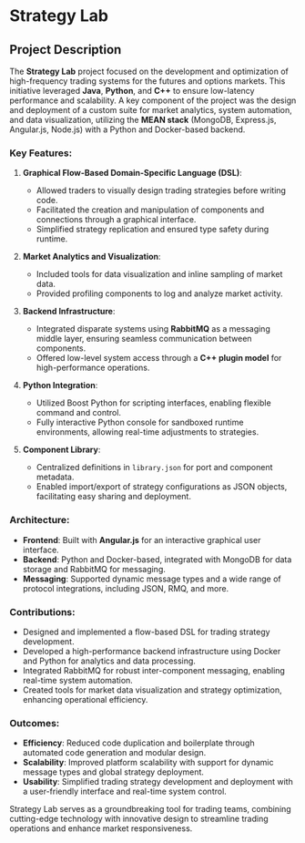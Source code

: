 # Strategy Lab

## Project Description
The **Strategy Lab** project focused on the development and optimization of high-frequency trading systems for the futures and options markets. This initiative leveraged **Java**, **Python**, and **C++** to ensure low-latency performance and scalability. A key component of the project was the design and deployment of a custom suite for market analytics, system automation, and data visualization, utilizing the **MEAN stack** (MongoDB, Express.js, Angular.js, Node.js) with a Python and Docker-based backend.

### Key Features:
1. **Graphical Flow-Based Domain-Specific Language (DSL)**:
   - Allowed traders to visually design trading strategies before writing code.
   - Facilitated the creation and manipulation of components and connections through a graphical interface.
   - Simplified strategy replication and ensured type safety during runtime.

2. **Market Analytics and Visualization**:
   - Included tools for data visualization and inline sampling of market data.
   - Provided profiling components to log and analyze market activity.

3. **Backend Infrastructure**:
   - Integrated disparate systems using **RabbitMQ** as a messaging middle layer, ensuring seamless communication between components.
   - Offered low-level system access through a **C++ plugin model** for high-performance operations.

4. **Python Integration**:
   - Utilized Boost Python for scripting interfaces, enabling flexible command and control.
   - Fully interactive Python console for sandboxed runtime environments, allowing real-time adjustments to strategies.

5. **Component Library**:
   - Centralized definitions in `library.json` for port and component metadata.
   - Enabled import/export of strategy configurations as JSON objects, facilitating easy sharing and deployment.

### Architecture:
- **Frontend**: Built with **Angular.js** for an interactive graphical user interface.
- **Backend**: Python and Docker-based, integrated with MongoDB for data storage and RabbitMQ for messaging.
- **Messaging**: Supported dynamic message types and a wide range of protocol integrations, including JSON, RMQ, and more.

### Contributions:
- Designed and implemented a flow-based DSL for trading strategy development.
- Developed a high-performance backend infrastructure using Docker and Python for analytics and data processing.
- Integrated RabbitMQ for robust inter-component messaging, enabling real-time system automation.
- Created tools for market data visualization and strategy optimization, enhancing operational efficiency.

### Outcomes:
- **Efficiency**: Reduced code duplication and boilerplate through automated code generation and modular design.
- **Scalability**: Improved platform scalability with support for dynamic message types and global strategy deployment.
- **Usability**: Simplified trading strategy development and deployment with a user-friendly interface and real-time system control.

Strategy Lab serves as a groundbreaking tool for trading teams, combining cutting-edge technology with innovative design to streamline trading operations and enhance market responsiveness.
